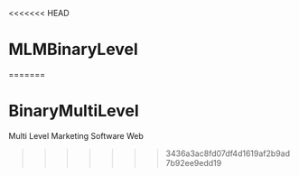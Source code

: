 <<<<<<< HEAD
# MLMBinaryLevel
=======
# BinaryMultiLevel
Multi Level Marketing Software Web
>>>>>>> 3436a3ac8fd07df4d1619af2b9ad7b92ee9edd19
